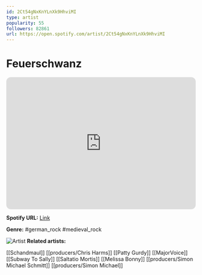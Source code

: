 ```yaml
---
id: 2Ct54gNxKnYLnXk9HhviMI
type: artist
popularity: 55
followers: 82861
url: https://open.spotify.com/artist/2Ct54gNxKnYLnXk9HhviMI
---
```

# Feuerschwanz

<iframe style="border-radius:12px" src="https://open.spotify.com/embed/artist/2Ct54gNxKnYLnXk9HhviMI" width="100%" height="352" frameBorder="0" allowfullscreen="" allow="autoplay; clipboard-write; encrypted-media; fullscreen; picture-in-picture" loading="lazy"></iframe>

**Spotify URL:** [Link](https://open.spotify.com/artist/2Ct54gNxKnYLnXk9HhviMI)

**Genre:**  #german_rock #medieval_rock

![Artist](https://i.scdn.co/image/ab6761610000e5ebe32f9e447dd258d2a1ddbc10)
**Related artists:**

[[Schandmaul]]
[[producers/Chris Harms]]
[[Patty Gurdy]]
[[MajorVoice]]
[[Subway To Sally]]
[[Saltatio Mortis]]
[[Melissa Bonny]]
[[producers/Simon Michael Schmitt]]
[[producers/Simon Michael]]
